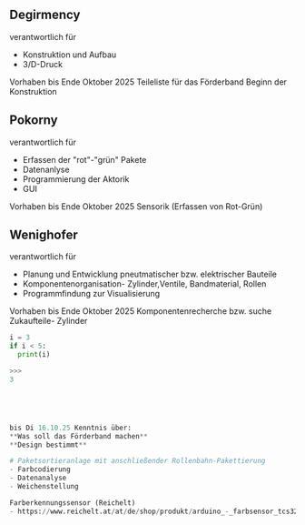 ## Degirmency
verantwortlich für 
- Konstruktion und Aufbau
- 3/D-Druck

Vorhaben bis Ende Oktober 2025
Teileliste für das Förderband
Beginn der Konstruktion

## Pokorny
verantwortlich für 
- Erfassen der "rot"-"grün" Pakete
- Datenanlyse
- Programmierung der Aktorik
- GUI

Vorhaben bis Ende Oktober 2025
Sensorik (Erfassen von Rot-Grün)

## Wenighofer 
verantwortlich für 
- Planung und Entwicklung pneutmatischer bzw. elektrischer Bauteile 
- Komponentenorganisation- Zylinder,Ventile, Bandmaterial, Rollen 
- Programmfindung zur Visualisierung

Vorhaben bis Ende Oktober 2025 
Komponentenrecherche bzw. suche Zukaufteile- Zylinder

```python
i = 3
if i < 5:
  print(i)

>>>
3





bis Di 16.10.25 Kenntnis über:
**Was soll das Förderband machen**
**Design bestimmt**

# Paketsortieranlage mit anschließender Rollenbahn-Pakettierung
- Farbcodierung
- Datenanalyse
- Weichenstellung

Farberkennungssensor (Reichelt)
- https://www.reichelt.at/at/de/shop/produkt/arduino_-_farbsensor_tcs3200-192148
